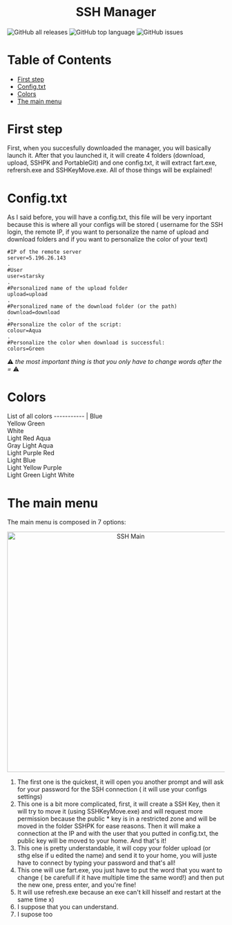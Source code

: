 <h1 align=center > SSH Manager </h1>

<img align=center alt="GitHub all releases" src="https://img.shields.io/github/downloads/Starsky-pil/SSH-Manager/total"> <img align=center alt="GitHub top language" src="https://img.shields.io/github/languages/top/Starsky-pil/SSH-Manager"> <img align=center alt="GitHub issues" src="https://img.shields.io/github/issues/Starsky-pil/SSH-Manager">

# Table of Contents  
* [First step](#First-step)  
* [Config.txt](#configtxt)  
* [Colors](#Colors)  
* [The main menu](#The-main-menu)  
    
<a name="headers"/>

# First step

First, when you succesfully downloaded the manager, you will basically launch it. After that you launched it, it will create 4 folders (download, upload, SSHPK and PortableGit) and one config.txt, it will extract fart.exe, refrersh.exe and SSHKeyMove.exe. All of those things will be explained! 

# Config.txt

As I said before, you will have a config.txt, this file will be very inportant because this is where all your configs will be stored ( username for the SSH login, the remote IP, if you want to personalize the name of upload and download folders and if you want to personalize the color of your text)
```
#IP of the remote server 
server=5.196.26.143
.   
#User 
user=starsky
.    
#Personalized name of the upload folder 
upload=upload
.    
#Personalized name of the download folder (or the path) 
download=download
.    
#Personalize the color of the script: 
colour=Aqua
.    
#Personalize the color when download is successful: 
colors=Green
```
:warning: *the most important thing is that you only have to change words after the =* :warning:

# Colors

List of all colors
----------- |
Blue                  
Yellow
Green       
White       
Light Red
Aqua        
Gray 
Light Aqua       
Light Purple
Red          
Light Blue   
Light Yellow
Purple        
Light Green 
Light White

# The main menu

The main menu is composed in 7 options:
<p align="center">
  <img src="https://cdn.discordapp.com/attachments/669629495866556436/802644044462555166/mainpanel.png" width="556" title="SSH Main">
</p>

1. The first one is the quickest, it will open you another prompt and will ask for your password for the SSH connection ( it will use your configs settings)
2. This one is a bit more complicated, first, it will create a SSH Key, then it will try to move it (using SSHKeyMove.exe) and will request more permission because the public * key is in a restricted zone and will be moved in the folder SSHPK for ease reasons. Then it will make a connection at the IP and with the user that you putted in config.txt, the public key will be moved to your home. And that's it!
3. This one is pretty understandable, it will copy your folder upload (or sthg else if u edited the name) and send it to your home, you will juste have to connect by typing your password and that's all!
4. This one will use fart.exe, you just have to put the word that you want to change ( be carefull if it have multiple time the same word!) and then put the new one, press enter, and you're fine!
5. It will use refresh.exe because an exe can't kill hisself and restart at the same time x)
6. I suppose that you can understand.
7. I supose too
